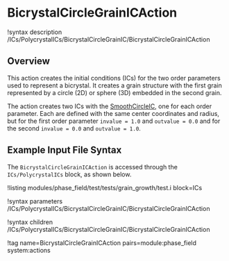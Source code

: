 # BicrystalCircleGrainICAction

!syntax description /ICs/PolycrystalICs/BicrystalCircleGrainIC/BicrystalCircleGrainICAction

## Overview

This action creates the initial conditions (ICs) for the two order parameters used to represent a bicrystal. It creates a grain structure with the first grain represented by a circle (2D) or sphere (3D) embedded in the second grain.

The action creates two ICs with the [SmoothCircleIC](/SmoothCircleIC.md), one for each order parameter. Each are defined with the same center coordinates and radius, but for the first order parameter `invalue = 1.0` and `outvalue = 0.0` and for the second `invalue = 0.0` and `outvalue = 1.0`.

## Example Input File Syntax

The `BicrystalCircleGrainICAction` is accessed through the `ICs/PolycrystalICs` block, as shown below.

!listing modules/phase_field/test/tests/grain_growth/test.i block=ICs

!syntax parameters /ICs/PolycrystalICs/BicrystalCircleGrainIC/BicrystalCircleGrainICAction

!syntax children /ICs/PolycrystalICs/BicrystalCircleGrainIC/BicrystalCircleGrainICAction

!tag name=BicrystalCircleGrainICAction pairs=module:phase_field system:actions
